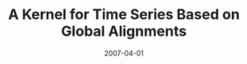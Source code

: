 ---
title: "A Kernel for Time Series Based on Global Alignments"
collection: publications
permalink: /publications/2007-04-01-A-Kernel-for-Time-Series-Based-on-Global-Alignments
date: 2007-04-01
paperurl: 'https://doi.org/10.1109/ICASSP.2007.366260'
citation: 'M.&nbsp;Cuturi, J.-P. Vert, <span class="bibtex-protected">Ø</span>.&nbsp;Birkenes, &amp; T.&nbsp;Matsui.
A kernel for time series based on global alignments.
In <em>Proceedings of the 2007 IEEE International Conference on Acoustics, Speech, and Signal Processing (ICASSP 2007)</em>, volume&nbsp;2, II&ndash;413&ndash;II&ndash;416. 2007.'
---